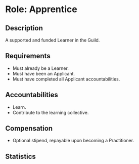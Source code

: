 # Role: Apprentice

## Description

A supported and funded Learner in the Guild.

## Requirements

- Must already be a Learner.
- Must have been an Applicant.
- Must have completed all Applicant accountabilities.

## Accountabilities

- Learn.
- Contribute to the learning collective.

## Compensation

- Optional stipend, repayable upon becoming a Practitioner.

## Statistics
